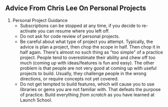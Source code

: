 ## Advice From Chris Lee On Personal Projects

1.  Personal Project Guidance
    *  Subscriptions can be stopped at any time, if you decide to re-activate you can resume where you left off.
    *  Do not ask for code review of personal projects.
    *  Be careful about what type of project you attempt. Typically, the advice is plan a project, then chop the scope in half.
       Then chop it in half again. There's almost no such thing as "too simple" of a practice project. People tend to overestimate
       their ability and chew off too much (coming up with ideas/features is fun and easy). The other problem is that people are
       not very good at coming up with useful projects to build. Usually, they challenge people in the wrong directions, or require
       concepts not yet covered.
    *  Do not get tempted to build features, which will cause you to use libraries or gems you are not familiar with.  That defeats
       the purpose of practice.  Build everything _from scratch_ as you have learned at Launch School.